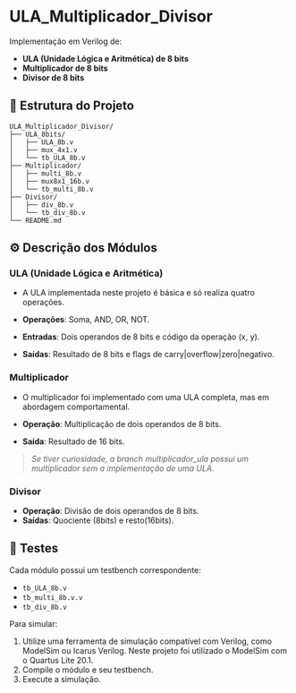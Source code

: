 # ULA\_Multiplicador\_Divisor

Implementação em Verilog de:

* **ULA (Unidade Lógica e Aritmética) de 8 bits**
* **Multiplicador de 8 bits**
* **Divisor de 8 bits**

## 📁 Estrutura do Projeto

```
ULA_Multiplicador_Divisor/
├── ULA_8bits/
│   ├── ULA_8b.v
│   ├── mux_4x1.v
│   └── tb_ULA_8b.v
├── Multiplicador/
│   ├── multi_8b.v
│   ├── mux8x1_16b.v
│   └── tb_multi_8b.v
├── Divisor/
│   ├── div_8b.v
│   └── tb_div_8b.v
└── README.md
```

## ⚙️ Descrição dos Módulos

### ULA (Unidade Lógica e Aritmética)

* A ULA implementada neste projeto é básica e só realiza quatro operações.

* **Operações**: Soma, AND, OR, NOT.
* **Entradas**: Dois operandos de 8 bits e código da operação (x, y).
* **Saídas**: Resultado de 8 bits e flags de carry|overflow|zero|negativo.

### Multiplicador

* O multiplicador foi implementado com uma ULA completa, mas em abordagem comportamental.

* **Operação**: Multiplicação de dois operandos de 8 bits.
* **Saída**: Resultado de 16 bits.

> *Se tiver curiosidade, a branch multiplicador_ula possui um multiplicador sem a implementação de uma ULA.*

### Divisor

* **Operação**: Divisão de dois operandos de 8 bits.
* **Saídas**: Quociente (8bits) e resto(16bits).

## 🧪 Testes

Cada módulo possui um testbench correspondente:

* `tb_ULA_8b.v`
* `tb_multi_8b.v.v`
* `tb_div_8b.v`

Para simular:

1. Utilize uma ferramenta de simulação compatível com Verilog, como ModelSim ou Icarus Verilog. Neste projeto foi utilizado o ModelSim com o Quartus Lite 20.1.
2. Compile o módulo e seu testbench.
3. Execute a simulação.
